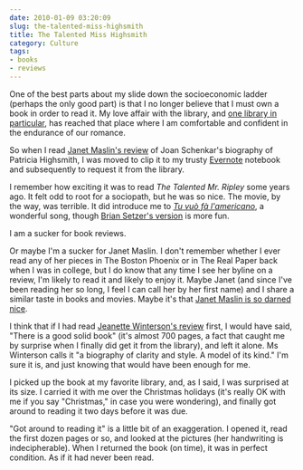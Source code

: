 ```yaml
---
date: 2010-01-09 03:20:09
slug: the-talented-miss-highsmith
title: The Talented Miss Highsmith
category: Culture
tags:
- books
- reviews
---
```


One of the best parts about my slide down the socioeconomic ladder (perhaps the only good part) is that I no longer believe that I must own a book in order to read it.  My love affair with the library, and [one library in particular](https://www.wellesleyfreelibrary.org/home/), has reached that place where I am comfortable and confident in the endurance of our romance.

So when I read [Janet Maslin's review](https://www.nytimes.com/2009/12/03/books/03book.html) of Joan Schenkar's biography of Patricia Highsmith, I was moved to clip it to my trusty [Evernote](https://evernote.com) notebook and subsequently to request it from the library.


I remember how exciting it was to read _The Talented Mr. Ripley_ some years ago.
It felt odd to root for a sociopath,
but he was so nice.
The movie, by the way, was terrible. It did introduce me to
[_Tu vuò fà l'americano_](https://youtu.be/BqlJwMFtMCs), a wonderful song,
though [Brian Setzer's version](https://youtu.be/HjiT3dEfnhM) is more fun.


I am a sucker for book reviews.

Or maybe I'm a sucker for Janet Maslin. I don't remember whether I ever read any of her pieces in The Boston Phoenix or in The Real Paper back when I was in college, but I do know that any time I see her byline on a review, I'm likely to read it and likely to enjoy it. Maybe Janet (and since I've been reading her so long, I feel I can call her by her first name) and I share a similar taste in books and movies. Maybe it's that [Janet Maslin is so darned nice](https://www.slate.com/id/29811/).

I think that if I had read [Jeanette Winterson's review](https://www.nytimes.com/2009/12/20/books/review/Winterson-t.html?_r=1&pagewanted=all) first, I would have said, "There is a good solid book" (it's almost 700 pages, a fact that caught me by surprise when I finally did get it from the library), and left it alone. Ms Winterson calls it "a biography of clarity and style. A model of its kind." I'm sure it is, and just knowing that would have been enough for me.

I picked up the book at my favorite library, and, as I said, I was surprised at its size. I carried it with me over the Christmas holidays (it's really OK with me if you say "Christmas," in case you were wondering), and finally got around to reading it two days before it was due.

"Got around to reading it" is a little bit of an exaggeration. I opened it, read the first dozen pages or so, and looked at the pictures (her handwriting is indecipherable). When I returned the book (on time), it was in perfect condition. As if it had never been read.




